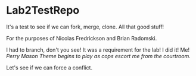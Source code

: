 # Lab2TestRepo
It's a test to see if we can fork, merge, clone. All that good stuff!

For the purposes of Nicolas Fredrickson and Brian Radomski.

I had to branch, don't you see! It was a requirement for the lab! I did it! Me! 
*Perry Mason Theme begins to play as cops escort me from the courtroom.*

Let's see if we can force a conflict.